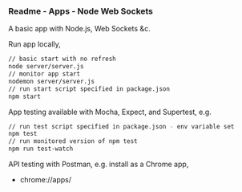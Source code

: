 ### Readme - Apps - Node Web Sockets

A basic app with Node.js, Web Sockets &c.

Run app locally,

```bash
// basic start with no refresh
node server/server.js
// monitor app start
nodemon server/server.js
// run start script specified in package.json
npm start
```

App testing available with Mocha, Expect, and Supertest, e.g.

```bash
// run test script specified in package.json - env variable set
npm test
// run monitored version of npm test
npm run test-watch
```

API testing with Postman, e.g. install as a Chrome app,

  * chrome://apps/
